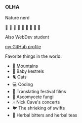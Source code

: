 ### OLHA

Nature nerd

:deciduous_tree: :evergreen_tree: :mushroom: :boar: :bug: :frog: :mount_fuji: :sunrise_over_mountains: :milky_way:

Also WebDev student

[my GitHub profile](https://github.com/olhanotolga)

Favorite things in the world:

* :mount_fuji: Mountains
* :hatching_chick: Baby kestrels
* :cat2: Cats
* :computer: Coding
* :movie_camera: Translating festival films
* :mushroom: Ascomycete fungi
* :notes: Nick Cave's concerts
* :bird: The shrieking of swifts
* :tea: Herbal bitters and herbal teas
